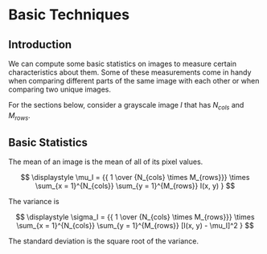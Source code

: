 # Basic Techniques

## Introduction

We can compute some basic statistics on images to measure certain
characteristics about them. Some of these measurements come in handy when
comparing different parts of the same image with each other or when comparing
two unique images.

For the sections below, consider a grayscale image $I$ that has $N_{cols}$ and
$M_{rows}$.

## Basic Statistics

The mean of an image is the mean of all of its pixel values.

<!-- prettier-ignore-start -->
$$
\displaystyle \mu_I = {{ 1 \over {N_{cols} \times M_{rows}}} \times \sum_{x = 1}^{N_{cols}} \sum_{y = 1}^{M_{rows}} I(x, y) }
$$
<!-- prettier-ignore-end -->

The variance is

<!-- prettier-ignore-start -->
$$
\displaystyle \sigma_I = {{ 1 \over {N_{cols} \times M_{rows}}} \times \sum_{x = 1}^{N_{cols}} \sum_{y = 1}^{M_{rows}} [I(x, y) - \mu_I]^2 }
$$
<!-- prettier-ignore-end -->

The standard deviation is the square root of the variance.
